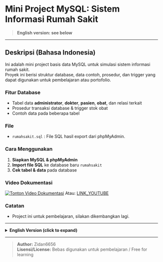 # Mini Project MySQL: Sistem Informasi Rumah Sakit

> **English version: see below**

---

## Deskripsi (Bahasa Indonesia)

Ini adalah mini project basis data MySQL untuk simulasi sistem informasi rumah sakit.  
Proyek ini berisi struktur database, data contoh, prosedur, dan trigger yang dapat digunakan untuk pembelajaran atau portofolio.

### Fitur Database
- Tabel data **administrator**, **dokter**, **pasien**, **obat**, dan relasi terkait
- Prosedur transaksi database & trigger stok obat
- Contoh data pada beberapa tabel

### File
- `rumahsakit.sql` : File SQL hasil export dari phpMyAdmin.

### Cara Menggunakan
1. **Siapkan MySQL & phpMyAdmin**
2. **Import file SQL** ke database baru `rumahsakit`
3. **Cek tabel & data** pada database

### Video Dokumentasi
[![Tonton Video Dokumentasi](https://img.youtube.com/vi/D5M8y6vJb5w/0.jpg)](https://www.youtube.com/watch?v=D5M8y6vJb5w)
Atau: [LINK_YOUTUBE]([https://www.youtube.com/watch?v=D5M8y6vJb5w])

### Catatan
- Project ini untuk pembelajaran, silakan dikembangkan lagi.

---

<details>
<summary><b>English Version (click to expand)</b></summary>

## Description

This is a MySQL database mini project simulating a hospital information system.  
It contains the database structure, sample data, procedures, and triggers for learning or portfolio use.

### Database Features
- Tables for **administrator**, **doctor**, **patient**, **medicine**, and relations
- Procedures for database transactions & medicine stock triggers
- Example (dummy) data in several tables

### File
- `rumahsakit.sql`: SQL export file from phpMyAdmin.

### How to Use
1. **Prepare MySQL & phpMyAdmin**
2. **Import SQL file** into a new database named `rumahsakit`
3. **Check the tables & data** in the database

### Video Documentary
[![Watch Documentary Video](https://img.youtube.com/vi/D5M8y6vJb5w/0.jpg)](https://www.youtube.com/watch?v=D5M8y6vJb5w)
Or : [LINK_YOUTUBE]([https://www.youtube.com/watch?v=D5M8y6vJb5w])
### Notes
- This project is for learning purposes. Feel free to develop it further.

</details>

---

> **Author:** Zidan6656  
> **Lisensi/License:** Bebas digunakan untuk pembelajaran / Free for learning
